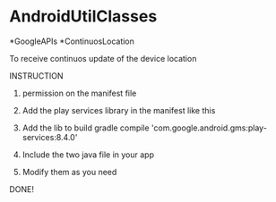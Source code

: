 # AndroidUtilClasses

*GoogleAPIs
*ContinuosLocation

To receive continuos update of the device location

INSTRUCTION

1. permission on the manifest file
<uses-permission android:name="android.permission.ACCESS_FINE_LOCATION"></uses-permission>

2. Add the play services library in the manifest like this
<meta-data android:name="com.google.android.gms.version" android:value="@integer/google_play_services_version" />

3. Add the lib to build gradle 
compile 'com.google.android.gms:play-services:8.4.0'

4. Include the two java file in your app

5. Modify them as you need

DONE!

